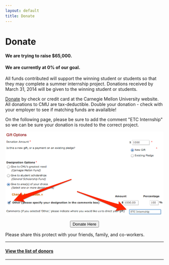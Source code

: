 ```yaml
---
layout: default
title: Donate
---
```


# Donate

#### We are trying to raise **$65,000**.  
#### We are currently at **0%** of our goal.

All funds contributed will support the winning student or students so that they may complete a summer internship project.  Donations received by March 31, 2014 will be given to the winning student or students. 
 
[Donate](https://securelb.imodules.com/s/1410/giving/form.aspx?sid=1410&gid=1&pgid=382&cid=990&appealcode=A1640) by check or credit card at the Carnegie Mellon University website.  All donations to CMU are tax-deductible.  Double your donation - check with your employer to see if matching funds are availalble! 
 
On the following page, please be sure to add the comment "ETC Internship" so we can be sure your donation is routed to the correct project.

<div align="center">

  <div>
    <img class="imageRoundBorder" src="/images/giftPage.jpg"></img>
  </div>

  <p></p>

  <div class="btn-group">
    <button onclick="window.location='https://securelb.imodules.com/s/1410/giving/form.aspx?sid=1410&amp;gid=1&amp;pgid=382&amp;cid=990&amp;appealcode=A1640'" class="btn-primary btn-large">Donate Here</button>
  </div>
</div>

Please share this protect with your friends, family, and co-workers.

---

#### [View the list of donors](/pages/donors.html)

---